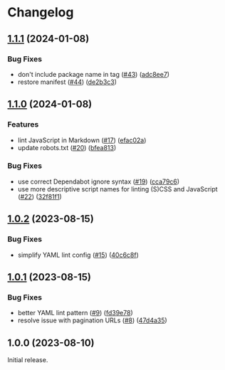 # Changelog

## [1.1.1](https://github.com/fluid-project/trivet-monolingual/compare/v1.1.0...v1.1.1) (2024-01-08)


### Bug Fixes

* don't include package name in tag ([#43](https://github.com/fluid-project/trivet-monolingual/issues/43)) ([adc8ee7](https://github.com/fluid-project/trivet-monolingual/commit/adc8ee79c12ccfbba5090f93a2d7282fd776e4de))
* restore manifest ([#44](https://github.com/fluid-project/trivet-monolingual/issues/44)) ([de2b3c3](https://github.com/fluid-project/trivet-monolingual/commit/de2b3c3b63e6c0463676bbec46276720c044de10))

## [1.1.0](https://github.com/fluid-project/trivet-monolingual/compare/trivet-monolingual-v1.0.2...trivet-monolingual-v1.1.0) (2024-01-08)


### Features

* lint JavaScript in Markdown ([#17](https://github.com/fluid-project/trivet-monolingual/issues/17)) ([efac02a](https://github.com/fluid-project/trivet-monolingual/commit/efac02acf7947c8a1910fa8476f4ee913005f0fb))
* update robots.txt ([#20](https://github.com/fluid-project/trivet-monolingual/issues/20)) ([bfea813](https://github.com/fluid-project/trivet-monolingual/commit/bfea813c18e0dd45080d3aa879919cd902d0c061))


### Bug Fixes

* use correct Dependabot ignore syntax ([#19](https://github.com/fluid-project/trivet-monolingual/issues/19)) ([cca79c6](https://github.com/fluid-project/trivet-monolingual/commit/cca79c60be6a27255d6c69b6693c83fce910c634))
* use more descriptive script names for linting (S)CSS and JavaScript ([#22](https://github.com/fluid-project/trivet-monolingual/issues/22)) ([32f81f1](https://github.com/fluid-project/trivet-monolingual/commit/32f81f161e5a103be48a6b0a9db7d65f6a5797ed))

## [1.0.2](https://github.com/fluid-project/trivet-monolingual/compare/v1.0.1...v1.0.2) (2023-08-15)


### Bug Fixes

* simplify YAML lint config ([#15](https://github.com/fluid-project/trivet-monolingual/issues/15)) ([40c6c8f](https://github.com/fluid-project/trivet-monolingual/commit/40c6c8fefcc78fb996d2d287f479d4b75eeb49b9))

## [1.0.1](https://github.com/fluid-project/trivet-monolingual/compare/v1.0.0...v1.0.1) (2023-08-15)


### Bug Fixes

* better YAML lint pattern ([#9](https://github.com/fluid-project/trivet-monolingual/issues/9)) ([fd39e78](https://github.com/fluid-project/trivet-monolingual/commit/fd39e78c6ed84232e607dfd7d872cda157512a23))
* resolve issue with pagination URLs ([#8](https://github.com/fluid-project/trivet-monolingual/issues/8)) ([47d4a35](https://github.com/fluid-project/trivet-monolingual/commit/47d4a35ba3861944c4997afa84caa0cd0edb076b))

## 1.0.0 (2023-08-10)

Initial release.
